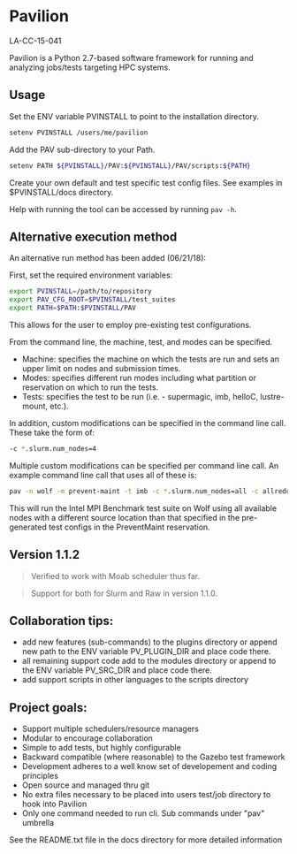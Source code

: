 # Pavilion

LA-CC-15-041

Pavilion is a Python 2.7-based software framework for running and analyzing jobs/tests targeting HPC systems.


## Usage

Set the ENV variable PVINSTALL to point to the installation directory.
```sh
setenv PVINSTALL /users/me/pavilion
```

Add the PAV sub-directory to your Path.
```bash
setenv PATH ${PVINSTALL}/PAV:${PVINSTALL}/PAV/scripts:${PATH}
```

Create your own default and test specific test config files. See examples in $PVINSTALL/docs directory.

Help with running the tool can be accessed by running `pav -h`.

## Alternative execution method

An alternative run method has been added (06/21/18):

First, set the required environment variables:
```bash
export PVINSTALL=/path/to/repository
export PAV_CFG_ROOT=$PVINSTALL/test_suites
export PATH=$PATH:$PVINSTALL/PAV
```
This allows for the user to employ pre-existing test configurations.

From the command line, the machine, test, and modes can be specified.
 - Machine: specifies the machine on which the tests are run and sets an upper limit on nodes and submission times.
 - Modes: specifies different run modes including what partition or reservation on which to run the tests.
 - Tests: specifies the test to be run (i.e. - supermagic, imb, helloC, lustre-mount, etc.).

In addition, custom modifications can be specified in the command line call.  These take the form of:
```bash
-c *.slurm.num_nodes=4
```

Multiple custom modifications can be specified per command line call.
An example command line call that uses all of these is:
```bash
pav -n wolf -m prevent-maint -t imb -c *.slurm.num_nodes=all -c allreduce.source_location=/test/location run_test_suite
```

This will run the Intel MPI Benchmark test suite on Wolf using all available nodes with a different source
location than that specified in the pre-generated test configs in the PreventMaint reservation.

## Version 1.1.2

> Verified to work with Moab scheduler thus far. 

> Support for both for Slurm and Raw in version 1.1.0.


## Collaboration tips:

  - add new features (sub-commands) to the plugins directory or
    append new path to the ENV variable PV_PLUGIN_DIR and place code there.
  - all remaining support code add to the modules directory or append to the
    ENV variable PV_SRC_DIR and place code there.
  - add support scripts in other languages to the scripts directory

## Project goals:

   - Support multiple schedulers/resource managers 
   - Modular to encourage collaboration  
   - Simple to add tests, but highly configurable
   - Backward compatible (where reasonable) to the Gazebo test framework
   - Development adheres to a well know set of developement and coding principles
   - Open source and managed thru git  
   - No extra files necessary to be placed into users test/job directory to hook into Pavilion
   - Only one command needed to run cli. Sub commands under "pav" umbrella  

See the README.txt file in the docs directory for more detailed information
